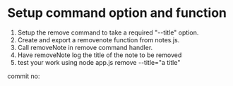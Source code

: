 # Setup command option and function

1. Setup the remove command to take a required "--title" option.
2. Create and export a removenote function from notes.js.
3. Call removeNote in remove command handler.
4. Have removeNote log the title of the note to be removed
5. test your work using node app.js remove --title="a title"

commit no: 